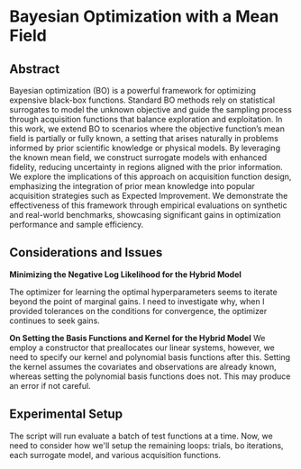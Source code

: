 # Bayesian Optimization with a Mean Field
## Abstract
Bayesian optimization (BO) is a powerful framework for optimizing expensive black-box functions. 
Standard BO methods rely on statistical surrogates to model the unknown objective and guide the 
sampling process through acquisition functions that balance exploration and exploitation. In 
this work, we extend BO to scenarios where the objective function’s mean field is partially or 
fully known, a setting that arises naturally in problems informed by prior scientific knowledge 
or physical models. By leveraging the known mean field, we construct surrogate models with 
enhanced fidelity, reducing uncertainty in regions aligned with the prior information. We 
explore the implications of this approach on acquisition function design, emphasizing the 
integration of prior mean knowledge into popular acquisition strategies such as Expected 
Improvement. We demonstrate the effectiveness of this framework through empirical evaluations on 
synthetic and real-world benchmarks, showcasing significant gains in optimization performance 
and sample efficiency.

## Considerations and Issues
<b>Minimizing the Negative Log Likelihood for the Hybrid Model</b>

The optimizer for learning the optimal hyperparameters seems to iterate beyond the point of marginal gains.
I need to investigate why, when I provided tolerances on the conditions for convergence, the optimizer
continues to seek gains.

<b>On Setting the Basis Functions and Kernel for the Hybrid Model</b>
We employ a constructor that preallocates our linear systems, however, we need to specify our kernel and polynomial
basis functions after this. Setting the kernel assumes the covariates and observations are already known, whereas
setting the polynomial basis functions does not. This may produce an error if not careful.

## Experimental Setup
The script will run evaluate a batch of test functions at a time. Now, we need to consider how we'll setup the remaining loops: trials, bo iterations, each surrogate model, and various acquisition functions.